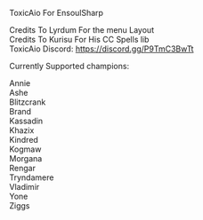 ToxicAio For EnsoulSharp

Credits To Lyrdum For the menu Layout  
Credits To Kurisu For His CC Spells lib  
ToxicAio Discord: https://discord.gg/P9TmC3BwTt

Currently Supported champions:

Annie  
Ashe  
Blitzcrank  
Brand  
Kassadin  
Khazix  
Kindred  
Kogmaw  
Morgana  
Rengar  
Tryndamere   
Vladimir  
Yone  
Ziggs  
